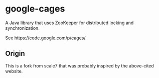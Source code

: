 google-cages
============

A Java library that uses ZooKeeper for distributed locking and synchronization.

See https://code.google.com/p/cages/

Origin
------

This is a fork from scale7 that was probably inspired by the above-cited website.
